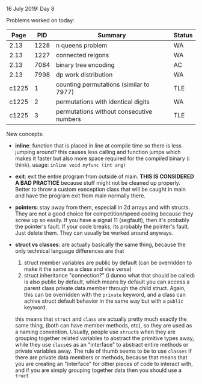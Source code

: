 16 July 2019: Day 8

Problems worked on today:

Page | PID | Summary | Status
-----|------|--------|--------
2.13 | 1228 | n queens problem | WA
2.13 | 1227 | connected reigons | WA
2.13 | 7084 | binary tree encoding | AC
2.13 | 7998 | dp work distribution | WA
c1225|    1 | counting permutations (similar to 7977) | TLE
c1225|    2 | permutations with identical digits | WA
c1225|    3 | permutations without consecutive numbers | TLE

New concepts:
* **inline**: function that is placed in line at compile time so there is less jumping around? this causes less calling and function jumps which makes it faster but also more space required for the compiled binary (i think). usage: `inline void myfunc (int arg)`

* **exit**: exit the entire program from outside of main. **THIS IS CONSIDERED A BAD PRACTICE** because stuff might not be cleaned up properly. Better to throw a custom exeception class that will be caught in main and have the program exit from main normally there. 

* **pointers**: stay away from them, especiall in 2d arrays and with structs. They are not a good choice for competition/speed coding because they screw up so easily. If you have a signal 11 (segfault), then it's probably the pointer's fault. If your code breaks, its probably the pointer's fault. Just delete them. They can usually be worked around anyways. 

* **struct vs classes**: are actually basically the same thing, because the only technical language differences are that
    1. struct member variables are public by default (can be overridden to make it the same as a class and vise versa)
    1. struct inheritance "connection?" (i dunno what that should be called) is also public by default, which means by default you can access a parent class private data member through the child struct. Again, this can be overridden with the `private` keyword, and a class can achive struct default behavior in the same way but with a `public` keyword. 

    this means that `struct` and `class` are actually pretty much exactly the same thing, (both can have member methods, etc), so they are used as a naming convention. Usually, people use `struct`s when they are grouping together related variables to abstract the primitive types away, while they use `class`es as an "interface" to abstract entire methods or private variables away. The rule of thumb seems to be to use `classes` if there are private data members or methods, because that means that you are creating an "interface" for other pieces of code to interact with, and if you are simply grouping together data then you should use a `truct`
